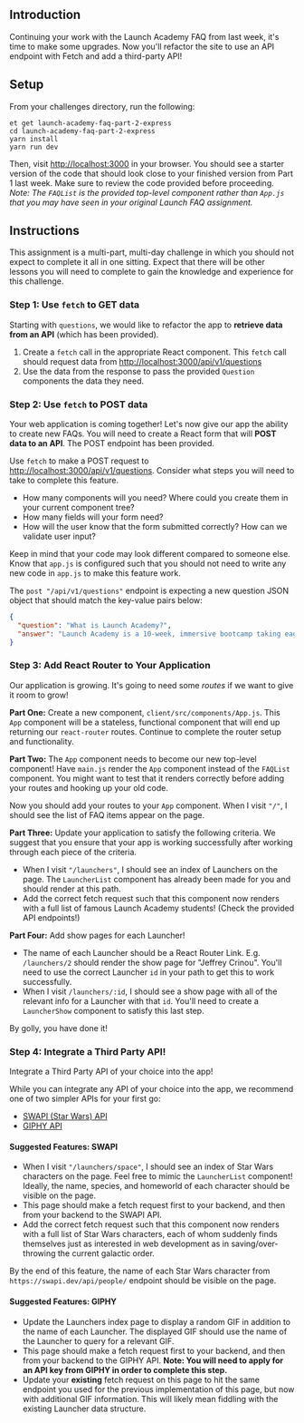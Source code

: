 ## Introduction

Continuing your work with the Launch Academy FAQ from last week, it's time to make some upgrades. Now you'll refactor the site to use an API endpoint with Fetch and add a third-party API!

## Setup

From your challenges directory, run the following:

```no-highlight
et get launch-academy-faq-part-2-express
cd launch-academy-faq-part-2-express
yarn install
yarn run dev
```

Then, visit <http://localhost:3000> in your browser. You should see a starter version of the code that should look close to your finished version from Part 1 last week. Make sure to review the code provided before proceeding. _Note: The `FAQList` is the provided top-level component rather than `App.js` that you may have seen in your original Launch FAQ assignment._

## Instructions

This assignment is a multi-part, multi-day challenge in which you should not expect to complete it all in one sitting. Expect that there will be other lessons you will need to complete to gain the knowledge and experience for this challenge.

### Step 1: Use `fetch` to GET data

Starting with `questions`, we would like to refactor the app to **retrieve data from an API** (which has been provided).

1. Create a `fetch` call in the appropriate React component. This `fetch` call should request data from <http://localhost:3000/api/v1/questions>
2. Use the data from the response to pass the provided `Question` components the data they need.

### Step 2: Use `fetch` to POST data

Your web application is coming together! Let's now give our app the ability to create new FAQs. You will need to create a React form that will **POST data to an API**. The POST endpoint has been provided.

Use `fetch` to make a POST request to <http://localhost:3000/api/v1/questions>. Consider what steps you will need to take to complete this feature.

- How many components will you need? Where could you create them in your current component tree?
- How many fields will your form need?
- How will the user know that the form submitted correctly? How can we validate user input?

Keep in mind that your code may look different compared to someone else. Know that `app.js` is configured such that you should not need to write any new code in `app.js` to make this feature work.

The `post "/api/v1/questions"` endpoint is expecting a new question JSON object that should match the key-value pairs below:

```json
{
  "question": "What is Launch Academy?",
  "answer": "Launch Academy is a 10-week, immersive bootcamp taking eager learners with little to no coding experience and giving them the tools to add value as a junior contributor to a software engineering team"
}
```

### Step 3: Add React Router to Your Application

Our application is growing. It's going to need some _routes_ if we want to give it room to grow!

**Part One:** Create a new component, `client/src/components/App.js`. This `App` component will be a stateless, functional component that will end up returning our `react-router` routes. Continue to complete the router setup and functionality.

**Part Two:** The `App` component needs to become our new top-level component! Have `main.js` render the `App` component instead of the `FAQList` component. You might want to test that it renders correctly before adding your routes and hooking up your old code.

Now you should add your routes to your `App` component. When I visit `"/"`, I should see the list of FAQ items appear on the page.

**Part Three:** Update your application to satisfy the following criteria. We suggest that you ensure that your app is working successfully after working through each piece of the criteria.

- When I visit `"/launchers"`, I should see an index of Launchers on the page. The `LauncherList` component has already been made for you and should render at this path.
- Add the correct fetch request such that this component now renders with a full list of famous Launch Academy students! (Check the provided API endpoints!)

**Part Four:** Add show pages for each Launcher!

- The name of each Launcher should be a React Router Link. E.g. `/launchers/2` should render the show page for "Jeffrey Crinou". You'll need to use the correct Launcher `id` in your path to get this to work successfully.
- When I visit `/launchers/:id`, I should see a show page with all of the relevant info for a Launcher with that `id`. You'll need to create a `LauncherShow` component to satisfy this last step.

By golly, you have done it!

### Step 4: Integrate a Third Party API!

Integrate a Third Party API of your choice into the app!

While you can integrate any API of your choice into the app, we recommend one of two simpler APIs for your first go:

- [SWAPI (Star Wars) API][swapi]
- [GIPHY API][giphy]

#### Suggested Features: SWAPI

- When I visit `"/launchers/space"`, I should see an index of Star Wars characters on the page. Feel free to mimic the `LauncherList` component! Ideally, the name, species, and homeworld of each character should be visible on the page.
- This page should make a fetch request first to your backend, and then from your backend to the SWAPI API.
- Add the correct fetch request such that this component now renders with a full list of Star Wars characters, each of whom suddenly finds themselves just as interested in web development as in saving/over-throwing the current galactic order.

By the end of this feature, the name of each Star Wars character from `https://swapi.dev/api/people/` endpoint should be visible on the page.

#### Suggested Features: GIPHY

- Update the Launchers index page to display a random GIF in addition to the name of each Launcher. The displayed GIF should use the name of the Launcher to query for a relevant GIF.
- This page should make a fetch request first to your backend, and then from your backend to the GIPHY API. **Note: You will need to apply for an API key from GIPHY in order to complete this step.**
- Update your **existing** fetch request on this page to hit the same endpoint you used for the previous implementation of this page, but now with additional GIF information. This will likely mean fiddling with the existing Launcher data structure.

[swapi]: https://swapi.dev/
[giphy]: https://developers.giphy.com/
